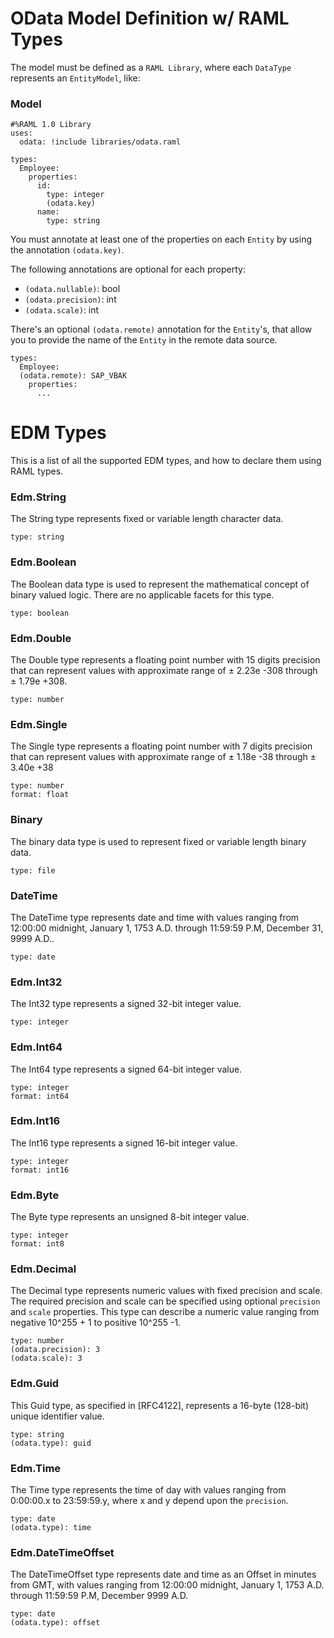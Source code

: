 # OData Model Definition w/ RAML Types

The model must be defined as a `RAML Library`, where each `DataType` represents an `EntityModel`, like:

### Model

```raml
#%RAML 1.0 Library
uses:
  odata: !include libraries/odata.raml

types:
  Employee:
    properties:
      id:
        type: integer
        (odata.key)
      name:
        type: string
```

You must annotate at least one of the properties on each `Entity` by using the annotation `(odata.key)`.

The following annotations are optional for each property:

- `(odata.nullable)`: bool
- `(odata.precision)`: int
- `(odata.scale)`: int

There's an optional `(odata.remote)` annotation for the `Entity`'s, that allow you to provide the name of the `Entity` in the remote data source.

```raml
types:
  Employee:
  (odata.remote): SAP_VBAK
    properties:
      ...
```

# EDM Types

This is a list of all the supported EDM types, and how to declare them using RAML types.

### Edm.String

The String type represents fixed or variable length character data.

```
type: string
```

### Edm.Boolean

The Boolean data type is used to represent the mathematical concept of binary valued logic. There are no applicable facets for this type.

```
type: boolean
```

### Edm.Double

The Double type represents a floating point number with 15 digits precision that can represent values with approximate range of ± 2.23e -308 through ± 1.79e +308.

```
type: number
```

### Edm.Single

The Single type represents a floating point number with 7 digits precision that can represent values with approximate range of ± 1.18e -38 through ± 3.40e +38

```
type: number
format: float
```

### Binary

The binary data type is used to represent fixed or variable length binary data.

```
type: file
```

### DateTime

The DateTime type represents date and time with values ranging from 12:00:00 midnight, January 1, 1753 A.D. through 11:59:59 P.M, December 31, 9999 A.D..

```
type: date
```

### Edm.Int32

The Int32 type represents a signed 32-bit integer value.

```
type: integer
```

### Edm.Int64

The Int64 type represents a signed 64-bit integer value.

```
type: integer
format: int64
```

### Edm.Int16

The Int16 type represents a signed 16-bit integer value.

```
type: integer
format: int16
```

### Edm.Byte

The Byte type represents an unsigned 8-bit integer value.

```
type: integer
format: int8
```

### Edm.Decimal

The Decimal type represents numeric values with fixed precision and scale. The required precision and scale can be specified using optional `precision` and `scale` properties. This type can describe a numeric value ranging from negative 10^255 + 1 to positive 10^255 -1.

```
type: number
(odata.precision): 3
(odata.scale): 3
```

### Edm.Guid

This Guid type, as specified in [RFC4122], represents a 16-byte (128-bit) unique identifier value.

```
type: string
(odata.type): guid
```

### Edm.Time

The Time type represents the time of day with values ranging from 0:00:00.x to 23:59:59.y, where x and y depend upon the `precision`.

```
type: date
(odata.type): time
```

### Edm.DateTimeOffset

The DateTimeOffset type represents date and time as an Offset in minutes from GMT, with values ranging from 12:00:00 midnight, January 1, 1753 A.D. through 11:59:59 P.M, December 9999 A.D.

```
type: date
(odata.type): offset
```